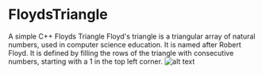 # FloydsTriangle
A simple C++ Floyds Triangle
Floyd's triangle is a triangular array of natural numbers, used in computer science education. It is named after Robert Floyd. It is defined by filling the rows of the triangle with consecutive numbers, starting with a 1 in the top left corner.
![alt text](https://images.app.goo.gl/VNU6egAaVPRNz9GQA)
